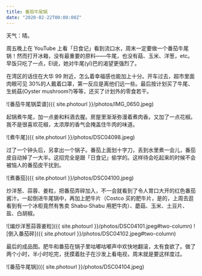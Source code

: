 ```yaml
---
title: 番茄牛尾锅
date: "2020-02-22T00:00:00Z"
---
```


天气：晴。

周五晚上在 YouTube 上看「日食记」看到流口水，周末一定要做一个番茄牛尾锅！然而打开冰箱，没有最重要的原料——牛尾，也没有菇、玉米、洋葱，etc。早饭只吃了一点，El说，她对牛尾(yǐ)巴的渴望更强烈了。

在湾区的话住在大华 99 附近，怎么着幸福感也能加上十分。开车过去，超市里面肉眼可见 30%的人戴着口罩，第一反应是离他们远一些。最后按计划买了牛尾、生蚝菇(Oyster mushroom?)等等，还买了计划外的零食若干。

![番茄牛尾锅菜谱]({{ site.photourl }}/photos/IMG_0650.jpeg)

起锅煮牛尾，加一点姜和料酒去腥。房屋里渐渐弥漫着煮肉香。又加了一点花椒。我不是很喜欢花椒，太浓厚的香气会掩盖住牛肉的味道。

![煮牛尾]({{ site.photourl }}/photos/DSC04098.jpeg)

过了一个钟头后，另拿出一个锅子。番茄上面划十字刀，丢到水里煮一会儿，番茄皮自动掉了一大半。这招完全是跟「日食记」偷学的。这样待会吃起来的时候不会被恼人的番茄皮干扰到。

![煮番茄]({{ site.photourl }}/photos/DSC04100.jpeg)

炒洋葱、蒜蓉、姜粒，把番茄弄碎加入，不一会就看到了令人胃口大开的红色番茄酱汁。一起倒进牛尾锅中，再加上肥牛片（Costco 买的肥牛片，是的，上周去逛看到有一个冰柜竟然有售卖 Shabu-Shabu 用肥牛肉）、蘑菇、玉米、土豆片、盐、白胡椒。

![煸炒洋葱蒜蓉姜粒]({{ site.photourl }}/photos/DSC04101.jpeg#two-column)
![倒入番茄碎]({{ site.photourl }}/photos/DSC04102.jpeg#two-column)

最后的成品图。肥牛和番茄在锅子里咕嘟咕嘟声中欢快地翻滚，太有食欲了。做了两个小时，半小时吃完，抚摸着肚子在沙发上看电视，周末就是要这样度过。

![番茄牛尾锅]({{ site.photourl }}/photos/DSC04104.jpeg)
